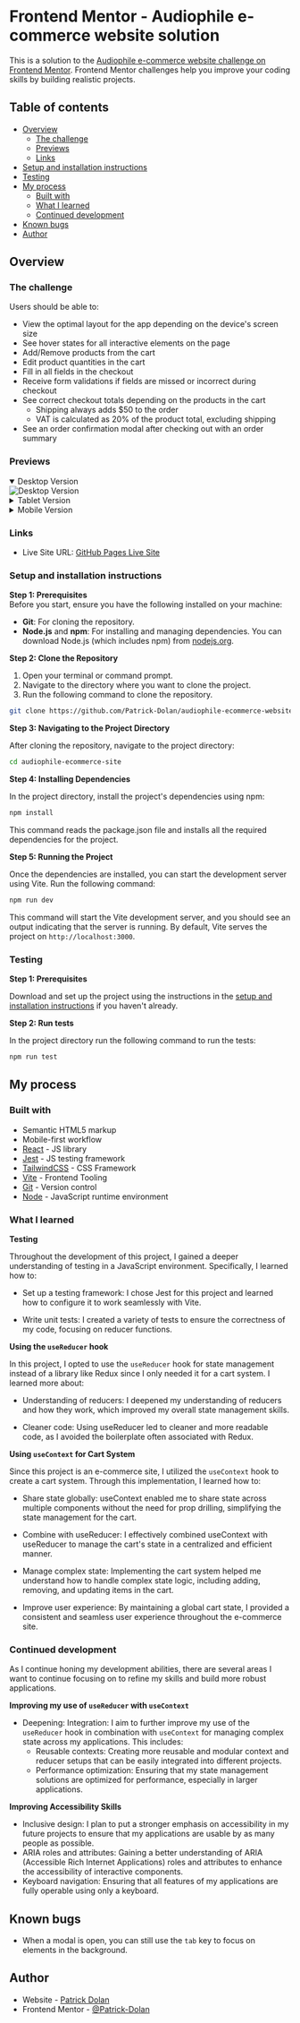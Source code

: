 # Frontend Mentor - Audiophile e-commerce website solution

This is a solution to the [Audiophile e-commerce website challenge on Frontend Mentor](https://www.frontendmentor.io/challenges/audiophile-ecommerce-website-C8cuSd_wx). Frontend Mentor challenges help you improve your coding skills by building realistic projects. 

## Table of contents

- [Overview](#overview)
  - [The challenge](#the-challenge)
  - [Previews](#previews)
  - [Links](#links)
- [Setup and installation instructions](#setup-and-installation-instructions)
- [Testing](#testing)
- [My process](#my-process)
  - [Built with](#built-with)
  - [What I learned](#what-i-learned)
  - [Continued development](#continued-development)
- [Known bugs](#known-bugs)
- [Author](#author)

## Overview

### The challenge

Users should be able to:

- View the optimal layout for the app depending on the device's screen size
- See hover states for all interactive elements on the page
- Add/Remove products from the cart
- Edit product quantities in the cart
- Fill in all fields in the checkout
- Receive form validations if fields are missed or incorrect during checkout
- See correct checkout totals depending on the products in the cart
  - Shipping always adds $50 to the order
  - VAT is calculated as 20% of the product total, excluding shipping
- See an order confirmation modal after checking out with an order summary  

### Previews

<details open>
  <summary>Desktop Version</summary>
  <img src="./previews/Desktop.gif" alt="Desktop Version">
</details>

<details>
  <summary>Tablet Version</summary>
  <img src="./previews/Tablet.gif" alt="Tablet Version" height="500">
</details>

<details>
  <summary>Mobile Version</summary>
  <img src="./previews/Mobile.gif" alt="Mobile Version" height="500">
</details>

### Links
<!-- TODO add solution URL from Frontend mentor -->
<!-- - Solution URL: [Add solution URL here](https://your-solution-url.com) -->
- Live Site URL: [GitHub Pages Live Site](https://patrick-dolan.github.io/audiophile-ecommerce-website/)

### Setup and installation instructions

**Step 1: Prerequisites**  
Before you start, ensure you have the following installed on your machine:
* **Git**: For cloning the repository.
* **Node.js** and **npm**: For installing and managing dependencies. You can download Node.js (which includes npm) from [nodejs.org](https://nodejs.org/en).

**Step 2: Clone the Repository**  

1. Open your terminal or command prompt.
2. Navigate to the directory where you want to clone the project.
3. Run the following command to clone the repository.

```sh
git clone https://github.com/Patrick-Dolan/audiophile-ecommerce-website
```

**Step 3: Navigating to the Project Directory**  

After cloning the repository, navigate to the project directory:

```sh
cd audiophile-ecommerce-site
```

**Step 4: Installing Dependencies**  

In the project directory, install the project's dependencies using npm:

```sh
npm install
```

This command reads the package.json file and installs all the required dependencies for the project.

**Step 5: Running the Project**  

Once the dependencies are installed, you can start the development server using Vite. Run the following command:

```sh
npm run dev
```

This command will start the Vite development server, and you should see an output indicating that the server is running. By default, Vite serves the project on `http://localhost:3000`.


### Testing

**Step 1: Prerequisites**  

Download and set up the project using the instructions in the [setup and installation instructions](#setup-and-installation-instructions) if you haven't already. 

**Step 2: Run tests**  

In the project directory run the following command to run the tests:

```sh
npm run test
```


## My process

### Built with

- Semantic HTML5 markup
- Mobile-first workflow
- [React](https://reactjs.org/) - JS library
- [Jest](https://jestjs.io/) - JS testing framework
- [TailwindCSS](https://tailwindcss.com/) - CSS Framework
- [Vite](https://vitejs.dev/) - Frontend Tooling
- [Git](https://www.git-scm.com/) - Version control
- [Node](https://nodejs.org/en) - JavaScript runtime environment

### What I learned

**Testing**

Throughout the development of this project, I gained a deeper understanding of testing in a JavaScript environment. Specifically, I learned how to:

* Set up a testing framework: I chose Jest for this project and learned how to configure it to work seamlessly with Vite.

* Write unit tests: I created a variety of tests to ensure the correctness of my code, focusing on reducer functions.

**Using the `useReducer` hook**

In this project, I opted to use the `useReducer` hook for state management instead of a library like Redux since I only needed it for a cart system. I learned more about:

* Understanding of reducers: I deepened my understanding of reducers and how they work, which improved my overall state management skills.

* Cleaner code: Using useReducer led to cleaner and more readable code, as I avoided the boilerplate often associated with Redux.

**Using `useContext` for Cart System**

Since this project is an e-commerce site, I utilized the `useContext` hook to create a cart system. Through this implementation, I learned how to:

* Share state globally: useContext enabled me to share state across multiple components without the need for prop drilling, simplifying the state management for the cart.

* Combine with useReducer: I effectively combined useContext with useReducer to manage the cart's state in a centralized and efficient manner.

* Manage complex state: Implementing the cart system helped me understand how to handle complex state logic, including adding, removing, and updating items in the cart.

* Improve user experience: By maintaining a global cart state, I provided a consistent and seamless user experience throughout the e-commerce site.

### Continued development

As I continue honing my development abilities, there are several areas I want to continue focusing on to refine my skills and build more robust applications.

**Improving my use of `useReducer` with `useContext`**
* Deepening: Integration: I aim to further improve my use of the `useReducer` hook in combination with `useContext` for managing complex state across my applications. This includes:
  * Reusable contexts: Creating more reusable and modular context and reducer setups that can be easily integrated into different projects.
  * Performance optimization: Ensuring that my state management solutions are optimized for performance, especially in larger applications.

**Improving Accessibility Skills**
* Inclusive design: I plan to put a stronger emphasis on accessibility in my future projects to ensure that my applications are usable by as many people as possible.
 * ARIA roles and attributes: Gaining a better understanding of ARIA (Accessible Rich Internet Applications) roles and attributes to enhance the accessibility of interactive components.
* Keyboard navigation: Ensuring that all features of my applications are fully operable using only a keyboard.

## Known bugs

- When a modal is open, you can still use the `tab` key to focus on elements in the background.

## Author

- Website - [Patrick Dolan](https://patrickdolan.dev/)
- Frontend Mentor - [@Patrick-Dolan](https://www.frontendmentor.io/profile/Patrick-Dolan)
